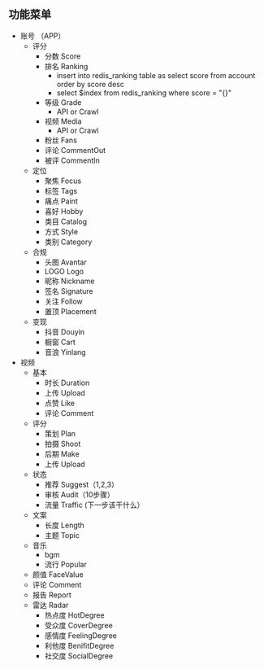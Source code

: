 ## 功能菜单
- 账号 （APP）
    - 评分
        - 分数 Score
        - 排名 Ranking
            - insert into redis_ranking table as 
                select score from account order by score desc
            - select $index from redis_ranking where score = "{}"   
        - 等级 Grade
            - API or Crawl
        - 视频 Media
            -  API or Crawl
        - 粉丝 Fans
        - 评论 CommentOut
        - 被评 CommentIn
    - 定位
        - 聚焦 Focus
        - 标签 Tags
        - 痛点 Paint
        - 喜好 Hobby
        - 类目 Catalog
        - 方式 Style
        - 类别 Category
    - 合规
        - 头图 Avantar
        - LOGO Logo
        - 昵称 Nickname
        - 签名 Signature
        - 关注 Follow
        - 置顶 Placement
    - 变现
        - 抖音 Douyin 
        - 橱窗 Cart
        - 音浪 Yinlang   
- 视频 
    - 基本
        - 时长 Duration 
        - 上传 Upload
        - 点赞 Like
        - 评论 Comment
    - 评分
        - 策划 Plan
        - 拍摄 Shoot
        - 后期 Make
        - 上传 Upload
    - 状态
        - 推荐 Suggest（1,2,3）
        - 审核 Audit（10步骤）
        - 流量 Traffic (下一步该干什么）
    - 文案
        - 长度 Length
        - 主题 Topic
    - 音乐
        - bgm
        - 流行 Popular 
    - 颜值 FaceValue
    - 评论 Comment
    - 报告 Report
    - 雷达 Radar
        - 热点度 HotDegree
        - 受众度 CoverDegree
        - 感情度 FeelingDegree
        - 利他度 BenifitDegree
        - 社交度 SocialDegree